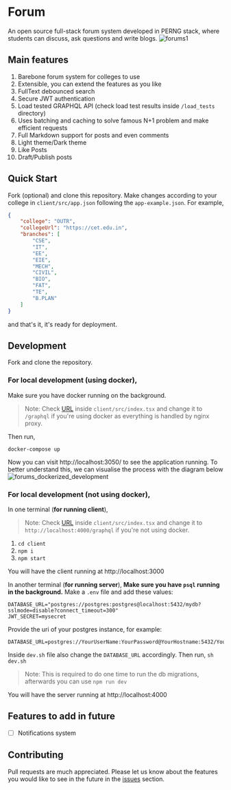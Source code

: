 # Forum

An open source full-stack forum system developed in PERNG stack, where students can discuss, ask questions and write blogs.
![forums1](https://user-images.githubusercontent.com/73601258/168597069-3aaef09d-9a02-4ce5-b983-571d297ef14b.png)

## Main features
1. Barebone forum system for colleges to use
2. Extensible, you can extend the features as you like
3. FullText debounced search
4. Secure JWT authentication
5. Load tested GRAPHQL API (check load test results inside `/load_tests` directory)
6. Uses batching and caching to solve famous N+1 problem and make efficient requests
7. Full Markdown support for posts and even comments
8. Light theme/Dark theme
9. Like Posts
10. Draft/Publish posts

## Quick Start
Fork (optional) and clone this repository.
Make changes according to your college in `client/src/app.json` following the `app-example.json`.
For example,
```JSON
{
	"college": "OUTR",
	"collegeUrl": "https://cet.edu.in",
	"branches": [
		"CSE",
		"IT",
		"EE",
		"EIE",
		"MECH",
		"CIVIL",
		"BIO",
		"FAT",
		"TE",
		"B.PLAN"
	]
}
```
and that's it, it's ready for deployment.

## Development
Fork and clone the repository.
### For local development (using docker),
Make sure you have docker running on the background.
> Note: Check [URL](https://github.com/EduHeat/forum/blob/6598774e5d0bf4bae21d23f708369bbec56eee84/client/src/index.tsx#L16) inside `client/src/index.tsx` and change it to `/graphql` if you're using docker as everything is handled by nginx proxy.

Then run,
```
docker-compose up
```
Now you can visit http://localhost:3050/ to see the application running.
To better understand this, we can visualise the process with the diagram below
![forums_dockerized_development](https://user-images.githubusercontent.com/73601258/168573513-1f406f9c-a8b5-4c3c-8897-044073f584a1.jpg)

### For local development (not using docker),
In one terminal (**for running client**),
> Note: Check [URL](https://github.com/EduHeat/forum/blob/6598774e5d0bf4bae21d23f708369bbec56eee84/client/src/index.tsx#L16) inside `client/src/index.tsx` and change it to `http://localhost:4000/graphql` if you're not using docker.
1. `cd client`
2. `npm i`
3. `npm start`

You will have the client running at http://localhost:3000

In another terminal (**for running server**),
**Make sure you have `psql` running in the background.**
Make a `.env` file and add these values:
```
DATABASE_URL="postgres://postgres:postgres@localhost:5432/mydb?sslmode=disable?connect_timeout=300"
JWT_SECRET=mysecret
```

Provide the uri of your postgres instance, for example: 
```
DATABASE_URL=postgres://YourUserName:YourPassword@YourHostname:5432/YourDatabaseName
```
Inside `dev.sh` file also change the `DATABASE_URL` accordingly.
Then run,
`sh dev.sh`
> Note: This is required to do one time to run the db migrations, afterwards you can use `npm run dev`

You will have the server running at http://localhost:4000

## Features to add in future
 - [ ] Notifications system

## Contributing
Pull requests are much appreciated. Please let us know about the features you would like to see in the future in the [issues](https://github.com/EduHeat/forum/issues) section.

